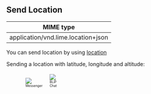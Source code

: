 ## Send Location


| MIME type                            |
|--------------------------------------|
| application/vnd.lime.location+json |

You can send location by using [location](http://boyce.local:4567/#location)

Sending a location with latitude, longitude and altitude:

<div style="margin-left:10px;">

<div style="display: inline-block;">
<figure style="margin-right: 15px;width:60%">
    <span>
        <img src="images/input_location_mssngr.png"></img>
    </span>
    <figcaption style="font-size:0.6em">Messenger</figcaption>
</figure>
</div>

<div style="display: inline-block;">
<figure style="margin: 0;width:60%">
    <span>
        <img src="https://uploaddeimagens.com.br/images/001/147/271/original/locationBlipChat.png?1508862375"></img>
    </span>
    <figcaption style="font-size:0.6em">BLiP Chat</figcaption>
</figure>
</div>
</div>